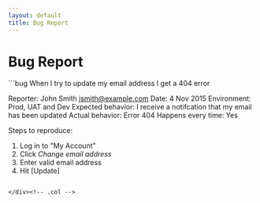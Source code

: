 ```yaml
---
layout: default
title: Bug Report
---
```


Bug Report
==========

<div class="row">
    <div class="col-md-6">
        ```bug
When I try to update my email address I get a 404 error

Reporter:           John Smith <jsmith@example.com>
Date:               4 Nov 2015
Environment:        Prod, UAT and Dev
Expected behavior:  I receive a notifcation that my email has been updated
Actual behavior:    Error 404
Happens every time: Yes

Steps to reproduce: 

  1. Log in to "My Account"
  2. Click _Change email address_
  3. Enter valid email address
  4. Hit [Update]
        ```
    </div><!-- .col -->
</div><!-- .row -->
